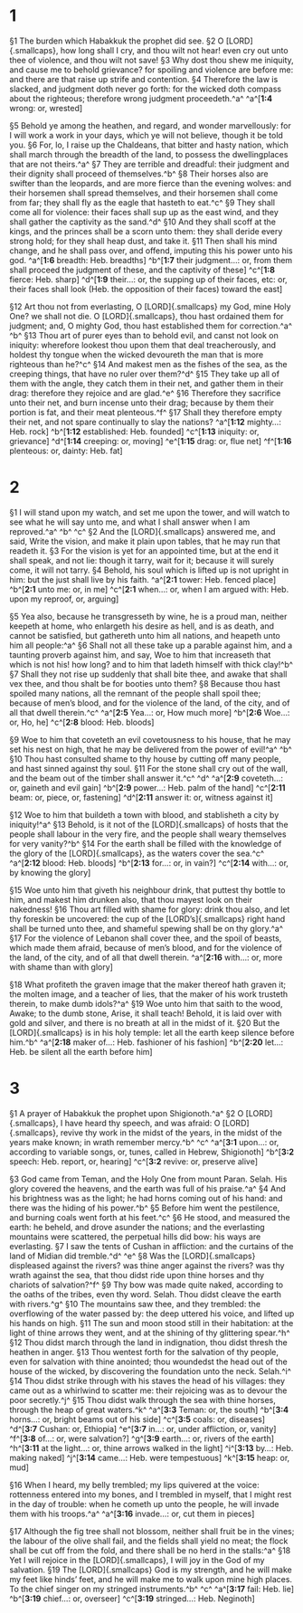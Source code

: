 # 1 
§1 The burden which Habakkuk the prophet did see. 
§2 O [LORD]{.smallcaps}, how long shall I cry, and thou wilt not hear! even cry out unto thee of violence, and thou wilt not save! 
§3 Why dost thou shew me iniquity, and cause me to behold grievance? for spoiling and violence are before me: and there are that raise up strife and contention. 
§4 Therefore the law is slacked, and judgment doth never go forth: for the wicked doth compass about the righteous; therefore wrong judgment proceedeth.^a^ 
^a^[**1:4** wrong: or, wrested]

§5 Behold ye among the heathen, and regard, and wonder marvellously: for I will work a work in your days, which ye will not believe, though it be told you. 
§6 For, lo, I raise up the Chaldeans, that bitter and hasty nation, which shall march through the breadth of the land, to possess the dwellingplaces that are not theirs.^a^ 
§7 They are terrible and dreadful: their judgment and their dignity shall proceed of themselves.^b^ 
§8 Their horses also are swifter than the leopards, and are more fierce than the evening wolves: and their horsemen shall spread themselves, and their horsemen shall come from far; they shall fly as the eagle that hasteth to eat.^c^ 
§9 They shall come all for violence: their faces shall sup up as the east wind, and they shall gather the captivity as the sand.^d^ 
§10 And they shall scoff at the kings, and the princes shall be a scorn unto them: they shall deride every strong hold; for they shall heap dust, and take it. 
§11 Then shall his mind change, and he shall pass over, and offend, imputing this his power unto his god. 
^a^[**1:6** breadth: Heb. breadths] ^b^[**1:7** their judgment…: or, from them shall proceed the judgment of these, and the captivity of these] ^c^[**1:8** fierce: Heb. sharp] ^d^[**1:9** their…: or, the supping up of their faces, etc: or, their faces shall look (Heb. the opposition of their faces) toward the east]

§12 Art thou not from everlasting, O [LORD]{.smallcaps} my God, mine Holy One? we shall not die. O [LORD]{.smallcaps}, thou hast ordained them for judgment; and, O mighty God, thou hast established them for correction.^a^ ^b^ 
§13 Thou art of purer eyes than to behold evil, and canst not look on iniquity: wherefore lookest thou upon them that deal treacherously, and holdest thy tongue when the wicked devoureth the man that is more righteous than he?^c^ 
§14 And makest men as the fishes of the sea, as the creeping things, that have no ruler over them?^d^ 
§15 They take up all of them with the angle, they catch them in their net, and gather them in their drag: therefore they rejoice and are glad.^e^ 
§16 Therefore they sacrifice unto their net, and burn incense unto their drag; because by them their portion is fat, and their meat plenteous.^f^ 
§17 Shall they therefore empty their net, and not spare continually to slay the nations?
^a^[**1:12** mighty…: Heb. rock] ^b^[**1:12** established: Heb. founded] ^c^[**1:13** iniquity: or, grievance] ^d^[**1:14** creeping: or, moving] ^e^[**1:15** drag: or, flue net] ^f^[**1:16** plenteous: or, dainty: Heb. fat] 

# 2 
§1 I will stand upon my watch, and set me upon the tower, and will watch to see what he will say unto me, and what I shall answer when I am reproved.^a^ ^b^ ^c^ 
§2 And the [LORD]{.smallcaps} answered me, and said, Write the vision, and make it plain upon tables, that he may run that readeth it. 
§3 For the vision is yet for an appointed time, but at the end it shall speak, and not lie: though it tarry, wait for it; because it will surely come, it will not tarry. 
§4 Behold, his soul which is lifted up is not upright in him: but the just shall live by his faith. 
^a^[**2:1** tower: Heb. fenced place] ^b^[**2:1** unto me: or, in me] ^c^[**2:1** when…: or, when I am argued with: Heb. upon my reproof, or, arguing]

§5 Yea also, because he transgresseth by wine, he is a proud man, neither keepeth at home, who enlargeth his desire as hell, and is as death, and cannot be satisfied, but gathereth unto him all nations, and heapeth unto him all people:^a^ 
§6 Shall not all these take up a parable against him, and a taunting proverb against him, and say, Woe to him that increaseth that which is not his! how long? and to him that ladeth himself with thick clay!^b^ 
§7 Shall they not rise up suddenly that shall bite thee, and awake that shall vex thee, and thou shalt be for booties unto them? 
§8 Because thou hast spoiled many nations, all the remnant of the people shall spoil thee; because of men’s blood, and for the violence of the land, of the city, and of all that dwell therein.^c^ 
^a^[**2:5** Yea…: or, How much more] ^b^[**2:6** Woe…: or, Ho, he] ^c^[**2:8** blood: Heb. bloods]

§9 Woe to him that coveteth an evil covetousness to his house, that he may set his nest on high, that he may be delivered from the power of evil!^a^ ^b^ 
§10 Thou hast consulted shame to thy house by cutting off many people, and hast sinned against thy soul. 
§11 For the stone shall cry out of the wall, and the beam out of the timber shall answer it.^c^ ^d^ 
^a^[**2:9** coveteth…: or, gaineth and evil gain] ^b^[**2:9** power…: Heb. palm of the hand] ^c^[**2:11** beam: or, piece, or, fastening] ^d^[**2:11** answer it: or, witness against it]

§12 Woe to him that buildeth a town with blood, and stablisheth a city by iniquity!^a^ 
§13 Behold, is it not of the [LORD]{.smallcaps} of hosts that the people shall labour in the very fire, and the people shall weary themselves for very vanity?^b^ 
§14 For the earth shall be filled with the knowledge of the glory of the [LORD]{.smallcaps}, as the waters cover the sea.^c^ 
^a^[**2:12** blood: Heb. bloods] ^b^[**2:13** for…: or, in vain?] ^c^[**2:14** with…: or, by knowing the glory]

§15 Woe unto him that giveth his neighbour drink, that puttest thy bottle to him, and makest him drunken also, that thou mayest look on their nakedness! 
§16 Thou art filled with shame for glory: drink thou also, and let thy foreskin be uncovered: the cup of the [LORD’s]{.smallcaps} right hand shall be turned unto thee, and shameful spewing shall be on thy glory.^a^ 
§17 For the violence of Lebanon shall cover thee, and the spoil of beasts, which made them afraid, because of men’s blood, and for the violence of the land, of the city, and of all that dwell therein. 
^a^[**2:16** with…: or, more with shame than with glory]

§18 What profiteth the graven image that the maker thereof hath graven it; the molten image, and a teacher of lies, that the maker of his work trusteth therein, to make dumb idols?^a^ 
§19 Woe unto him that saith to the wood, Awake; to the dumb stone, Arise, it shall teach! Behold, it is laid over with gold and silver, and there is no breath at all in the midst of it. 
§20 But the [LORD]{.smallcaps} is in his holy temple: let all the earth keep silence before him.^b^
^a^[**2:18** maker of…: Heb. fashioner of his fashion] ^b^[**2:20** let…: Heb. be silent all the earth before him] 

# 3 
§1 A prayer of Habakkuk the prophet upon Shigionoth.^a^ 
§2 O [LORD]{.smallcaps}, I have heard thy speech, and was afraid: O [LORD]{.smallcaps}, revive thy work in the midst of the years, in the midst of the years make known; in wrath remember mercy.^b^ ^c^ 
^a^[**3:1** upon…: or, according to variable songs, or, tunes, called in Hebrew, Shigionoth] ^b^[**3:2** speech: Heb. report, or, hearing] ^c^[**3:2** revive: or, preserve alive]

§3 God came from Teman, and the Holy One from mount Paran. Selah. His glory covered the heavens, and the earth was full of his praise.^a^ 
§4 And his brightness was as the light; he had horns coming out of his hand: and there was the hiding of his power.^b^ 
§5 Before him went the pestilence, and burning coals went forth at his feet.^c^ 
§6 He stood, and measured the earth: he beheld, and drove asunder the nations; and the everlasting mountains were scattered, the perpetual hills did bow: his ways are everlasting. 
§7 I saw the tents of Cushan in affliction: and the curtains of the land of Midian did tremble.^d^ ^e^ 
§8 Was the [LORD]{.smallcaps} displeased against the rivers? was thine anger against the rivers? was thy wrath against the sea, that thou didst ride upon thine horses and thy chariots of salvation?^f^ 
§9 Thy bow was made quite naked, according to the oaths of the tribes, even thy word. Selah. Thou didst cleave the earth with rivers.^g^ 
§10 The mountains saw thee, and they trembled: the overflowing of the water passed by: the deep uttered his voice, and lifted up his hands on high. 
§11 The sun and moon stood still in their habitation: at the light of thine arrows they went, and at the shining of thy glittering spear.^h^ 
§12 Thou didst march through the land in indignation, thou didst thresh the heathen in anger. 
§13 Thou wentest forth for the salvation of thy people, even for salvation with thine anointed; thou woundedst the head out of the house of the wicked, by discovering the foundation unto the neck. Selah.^i^ 
§14 Thou didst strike through with his staves the head of his villages: they came out as a whirlwind to scatter me: their rejoicing was as to devour the poor secretly.^j^ 
§15 Thou didst walk through the sea with thine horses, through the heap of great waters.^k^ 
^a^[**3:3** Teman: or, the south] ^b^[**3:4** horns…: or, bright beams out of his side] ^c^[**3:5** coals: or, diseases] ^d^[**3:7** Cushan: or, Ethiopia] ^e^[**3:7** in…: or, under affliction, or, vanity] ^f^[**3:8** of…: or, were salvation?] ^g^[**3:9** earth…: or, rivers of the earth] ^h^[**3:11** at the light…: or, thine arrows walked in the light] ^i^[**3:13** by…: Heb. making naked] ^j^[**3:14** came…: Heb. were tempestuous] ^k^[**3:15** heap: or, mud]

§16 When I heard, my belly trembled; my lips quivered at the voice: rottenness entered into my bones, and I trembled in myself, that I might rest in the day of trouble: when he cometh up unto the people, he will invade them with his troops.^a^ 
^a^[**3:16** invade…: or, cut them in pieces]

§17 Although the fig tree shall not blossom, neither shall fruit be in the vines; the labour of the olive shall fail, and the fields shall yield no meat; the flock shall be cut off from the fold, and there shall be no herd in the stalls:^a^ 
§18 Yet I will rejoice in the [LORD]{.smallcaps}, I will joy in the God of my salvation. 
§19 The [LORD]{.smallcaps} God is my strength, and he will make my feet like hinds’ feet, and he will make me to walk upon mine high places. To the chief singer on my stringed instruments.^b^ ^c^ 
^a^[**3:17** fail: Heb. lie] ^b^[**3:19** chief…: or, overseer] ^c^[**3:19** stringed…: Heb. Neginoth]
